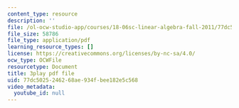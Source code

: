 ```yaml
---
content_type: resource
description: ''
file: /ol-ocw-studio-app/courses/18-06sc-linear-algebra-fall-2011/77dc5025246268ae934fbee182e5c568_M0Sa8fLOajA.pdf
file_size: 58786
file_type: application/pdf
learning_resource_types: []
license: https://creativecommons.org/licenses/by-nc-sa/4.0/
ocw_type: OCWFile
resourcetype: Document
title: 3play pdf file
uid: 77dc5025-2462-68ae-934f-bee182e5c568
video_metadata:
  youtube_id: null
---
```

